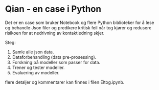 # Qian - en case i Python
Det er en case som bruker Notebook og flere Python biblioteker for å lese og behandle Json filer og predikere kritisk feil når tog kjører og redusere risikoen for at nedrivning av kontaktledning skjer.

Steg: 
1. Samle alle json data.
2. Dataforbehandling (data pre-prosessing).
3. Forskning på modeller som passer for data.
4. Trener og tester modeller.
5. Evaluering av modeller.

flere detaljer og kommentarer kan finnes i filen Eltog.ipynb.

